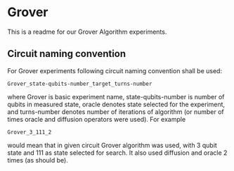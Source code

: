 # Grover

This is a readme for our Grover Algorithm experiments.

## Circuit naming convention

For Grover experiments following circuit naming convention shall be used:

```
Grover_state-qubits-number_target_turns-number
```

where Grover is basic experiment name, state-qubits-number is number of qubits in measured state, oracle denotes state
selected for the experiment, and turns-number denotes number of iterations of algorithm (or number of times oracle and
diffusion operators were used). For example

```
Grover_3_111_2
```

would mean that in given circuit Grover algorithm was used, with 3 qubit state and 111 as state selected for search. It
also used diffusion and oracle 2 times (as should be).
